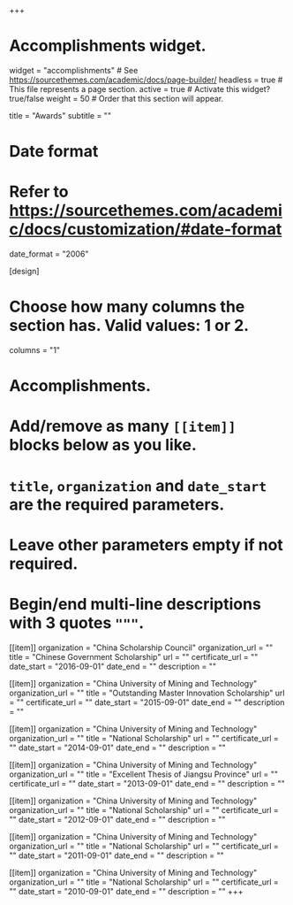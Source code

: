+++
# Accomplishments widget.
widget = "accomplishments"  # See https://sourcethemes.com/academic/docs/page-builder/
headless = true  # This file represents a page section.
active = true  # Activate this widget? true/false
weight = 50  # Order that this section will appear.

title = "Awards"
subtitle = ""

# Date format
#   Refer to https://sourcethemes.com/academic/docs/customization/#date-format
date_format = "2006"

[design]
  # Choose how many columns the section has. Valid values: 1 or 2.
  columns = "1"

# Accomplishments.
#   Add/remove as many `[[item]]` blocks below as you like.
#   `title`, `organization` and `date_start` are the required parameters.
#   Leave other parameters empty if not required.
#   Begin/end multi-line descriptions with 3 quotes `"""`.

[[item]]
  organization = "China Scholarship Council"
  organization_url = ""
  title = "Chinese Government Scholarship"
  url = ""
  certificate_url = ""
  date_start = "2016-09-01"
  date_end = ""
  description = ""

[[item]]
  organization = "China University of Mining and Technology"
  organization_url = ""
  title = "Outstanding Master Innovation Scholarship"
  url = ""
  certificate_url = ""
  date_start = "2015-09-01"
  date_end = ""
  description = ""
  
[[item]]
  organization = "China University of Mining and Technology"
  organization_url = ""
  title = "National Scholarship"
  url = ""
  certificate_url = ""
  date_start = "2014-09-01"
  date_end = ""
  description = ""

[[item]]
  organization = "China University of Mining and Technology"
  organization_url = ""
  title = "Excellent Thesis of Jiangsu Province"
  url = ""
  certificate_url = ""
  date_start = "2013-09-01"
  date_end = ""
  description = ""

[[item]]
  organization = "China University of Mining and Technology"
  organization_url = ""
  title = "National Scholarship"
  url = ""
  certificate_url = ""
  date_start = "2012-09-01"
  date_end = ""
  description = ""

[[item]]
  organization = "China University of Mining and Technology"
  organization_url = ""
  title = "National Scholarship"
  url = ""
  certificate_url = ""
  date_start = "2011-09-01"
  date_end = ""
  description = ""

[[item]]
  organization = "China University of Mining and Technology"
  organization_url = ""
  title = "National Scholarship"
  url = ""
  certificate_url = ""
  date_start = "2010-09-01"
  date_end = ""
  description = ""
+++
